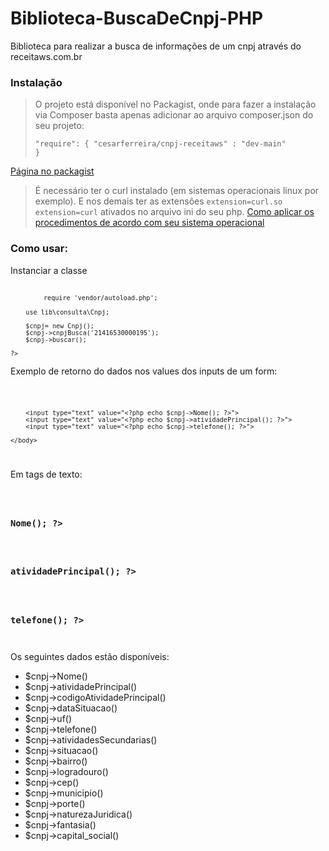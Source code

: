 # Biblioteca-BuscaDeCnpj-PHP
 Biblioteca para realizar a busca de informações de um cnpj através do <a>receitaws.com.br</a>

<h3>Instalação</h3>
<blockquote>O projeto está disponível no Packagist, onde para fazer a instalação via Composer basta apenas adicionar ao arquivo composer.json do seu projeto: 

<code>"require": {
         "cesarferreira/cnpj-receitaws" : "dev-main"
    }</code>

</blockquote>

<a href="https://packagist.org/packages/cesarferreira/cnpj-receitaws">Página no packagist</a>

<blockquote>
       É necessário ter o curl instalado (em sistemas operacionais linux por exemplo). E nos demais ter as extensões <code>extension=curl.so</code> <code>extension=curl</code> ativados no arquivo ini do seu php. <a href="https://www.php.net/manual/pt_BR/curl.installation.php">Como aplicar os procedimentos de acordo com seu sistema operacional</a>
</blockquote>

<h3>Como usar:</h3>

<p>Instanciar a classe</p>
<code>
    <?php

        require 'vendor/autoload.php';

        use lib\consulta\Cnpj;

        $cnpj= new Cnpj();
        $cnpj->cnpjBusca('21416530000195');
        $cnpj->buscar();

    ?>
</code>

<p>Exemplo de retorno do dados nos values dos inputs de um form:</p>
<code>

        <input type="text" value="<?php echo $cnpj->Nome(); ?>">
        <input type="text" value="<?php echo $cnpj->atividadePrincipal(); ?>">    
        <input type="text" value="<?php echo $cnpj->telefone(); ?>">
        
    </body>
</code>

<p>Em tags de texto:</p>
<code>
    <h3><?php echo $cnpj->Nome(); ?></h3>
    <h3><?php echo $cnpj->atividadePrincipal(); ?></h3>
    <h3><?php echo $cnpj->telefone(); ?></h3>
</code>

<p>Os seguintes dados estão disponíveis:</p>
<ul>
  <li>$cnpj->Nome()</li>
  <li>$cnpj->atividadePrincipal()</li>
  <li>$cnpj->codigoAtividadePrincipal()</li>
  <li>$cnpj->dataSituacao()</li>
  <li>$cnpj->uf()</li>
  <li>$cnpj->telefone()</li>
  <li>$cnpj->atividadesSecundarias()</li>
  <li>$cnpj->situacao()</li>
  <li>$cnpj->bairro()</li>
  <li>$cnpj->logradouro()</li>
  <li>$cnpj->cep()</li>
  <li>$cnpj->municipio()</li>
  <li>$cnpj->porte()</li>
  <li>$cnpj->naturezaJuridica()</li>
  <li>$cnpj->fantasia()</li>
  <li>$cnpj->capital_social()</li>
</ul>